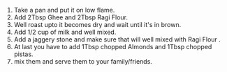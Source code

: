 1. Take a pan and put it on low flame.
2. Add 2Tbsp Ghee and 2Tbsp Ragi Flour.
3. Well roast upto it becomes dry and wait until it's in brown.
4. Add 1/2 cup of milk and well mixed.
5. Add a jaggery stone and make sure that will well mixed with Ragi Flour .
6. At last you have to add 1Tbsp chopped Almonds and 1Tbsp chopped pistas.
7. mix them and serve them to your family/friends.